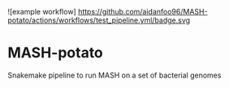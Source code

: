![example workflow]
https://github.com/aidanfoo96/MASH-potato/actions/workflows/test_pipeline.yml/badge.svg

# MASH-potato
Snakemake pipeline to run MASH on a set of bacterial genomes 

